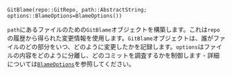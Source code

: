 ```
GitBlame(repo::GitRepo, path::AbstractString; options::BlameOptions=BlameOptions())
```

`path`にあるファイルのための`GitBlame`オブジェクトを構築します。これは`repo`の履歴から得られた変更情報を使用します。`GitBlame`オブジェクトは、誰がファイルのどの部分をいつ、どのように変更したかを記録します。`options`はファイルの内容をどのように分離し、どのコミットを調査するかを制御します - 詳細については[`BlameOptions`](@ref)を参照してください。
